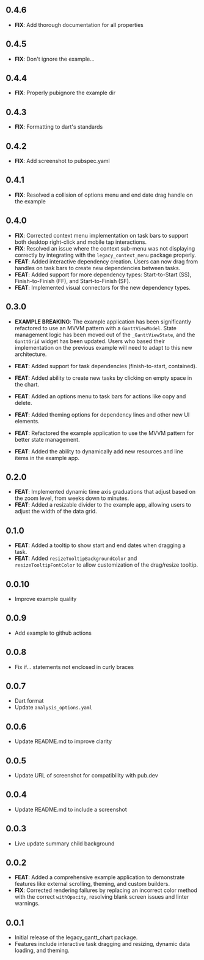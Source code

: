 ## 0.4.6

* **FIX**: Add thorough documentation for all properties

## 0.4.5

* **FIX**: Don't ignore the example...

## 0.4.4

* **FIX**: Properly pubignore the example dir

## 0.4.3

* **FIX**: Formatting to dart's standards

## 0.4.2

* **FIX**: Add screenshot to pubspec.yaml

## 0.4.1

* **FIX**: Resolved a collision of options menu and end date drag handle on the example

## 0.4.0

* **FIX**: Corrected context menu implementation on task bars to support both desktop right-click and mobile tap interactions.
* **FIX**: Resolved an issue where the context sub-menu was not displaying correctly by integrating with the `legacy_context_menu` package properly.
* **FEAT**: Added interactive dependency creation. Users can now drag from handles on task bars to create new dependencies between tasks.
* **FEAT**: Added support for more dependency types: Start-to-Start (SS), Finish-to-Finish (FF), and Start-to-Finish (SF).
* **FEAT**: Implemented visual connectors for the new dependency types.

## 0.3.0

* **EXAMPLE BREAKING**: The example application has been significantly refactored to use an MVVM pattern with a `GanttViewModel`. State management logic has been moved out of the `_GanttViewState`, and the `GanttGrid` widget has been updated. Users who based their implementation on the previous example will need to adapt to this new architecture.

* **FEAT**: Added support for task dependencies (finish-to-start, contained).
* **FEAT**: Added ability to create new tasks by clicking on empty space in the chart.
* **FEAT**: Added an options menu to task bars for actions like copy and delete.
* **FEAT**: Added theming options for dependency lines and other new UI elements.
* **FEAT**: Refactored the example application to use the MVVM pattern for better state management.
* **FEAT**: Added the ability to dynamically add new resources and line items in the example app.

## 0.2.0

* **FEAT**: Implemented dynamic time axis graduations that adjust based on the zoom level, from weeks down to minutes.
* **FEAT**: Added a resizable divider to the example app, allowing users to adjust the width of the data grid.

## 0.1.0

* **FEAT**: Added a tooltip to show start and end dates when dragging a task.
* **FEAT**: Added `resizeTooltipBackgroundColor` and `resizeTooltipFontColor` to allow customization of the drag/resize tooltip.

## 0.0.10

* Improve example quality

## 0.0.9

* Add example to github actions

## 0.0.8

* Fix if... statements not enclosed in curly braces

## 0.0.7

* Dart format
* Update `analysis_options.yaml`

## 0.0.6

* Update README.md to improve clarity

## 0.0.5

* Update URL of screenshot for compatibility with pub.dev

## 0.0.4

* Update README.md to include a screenshot

## 0.0.3

* Live update summary child background

## 0.0.2

* **FEAT**: Added a comprehensive example application to demonstrate features like external scrolling, theming, and custom builders.
* **FIX**: Corrected rendering failures by replacing an incorrect color method with the correct `withOpacity`, resolving blank screen issues and linter warnings.

## 0.0.1

* Initial release of the legacy_gantt_chart package.
* Features include interactive task dragging and resizing, dynamic data loading, and theming.